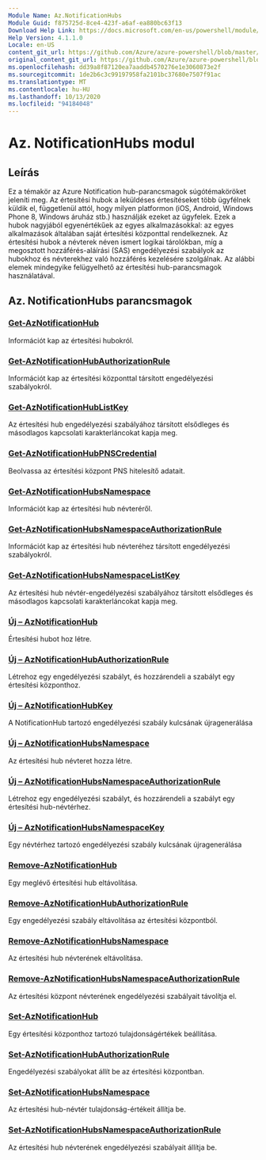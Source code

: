 ```yaml
---
Module Name: Az.NotificationHubs
Module Guid: f875725d-8ce4-423f-a6af-ea880bc63f13
Download Help Link: https://docs.microsoft.com/en-us/powershell/module/az.notificationhubs
Help Version: 4.1.1.0
Locale: en-US
content_git_url: https://github.com/Azure/azure-powershell/blob/master/src/NotificationHubs/NotificationHubs/help/Az.NotificationHubs.md
original_content_git_url: https://github.com/Azure/azure-powershell/blob/master/src/NotificationHubs/NotificationHubs/help/Az.NotificationHubs.md
ms.openlocfilehash: dd39a8f87120ea7aaddb4570276e1e3060873e2f
ms.sourcegitcommit: 1de2b6c3c99197958fa2101bc37680e7507f91ac
ms.translationtype: MT
ms.contentlocale: hu-HU
ms.lasthandoff: 10/13/2020
ms.locfileid: "94184048"
---
```

# Az. NotificationHubs modul
## Leírás
Ez a témakör az Azure Notification hub-parancsmagok súgótémaköröket jeleníti meg. Az értesítési hubok a leküldéses értesítéseket több ügyfélnek küldik el, függetlenül attól, hogy milyen platformon (iOS, Android, Windows Phone 8, Windows áruház stb.) használják ezeket az ügyfelek. Ezek a hubok nagyjából egyenértékűek az egyes alkalmazásokkal: az egyes alkalmazások általában saját értesítési központtal rendelkeznek. Az értesítési hubok a névterek néven ismert logikai tárolókban, míg a megosztott hozzáférés-aláírási (SAS) engedélyezési szabályok az hubokhoz és névterekhez való hozzáférés kezelésére szolgálnak. Az alábbi elemek mindegyike felügyelhető az értesítési hub-parancsmagok használatával.

## Az. NotificationHubs parancsmagok
### [Get-AzNotificationHub](Get-AzNotificationHub.md)
Információt kap az értesítési hubokról.

### [Get-AzNotificationHubAuthorizationRule](Get-AzNotificationHubAuthorizationRule.md)
Információt kap az értesítési központtal társított engedélyezési szabályokról.

### [Get-AzNotificationHubListKey](Get-AzNotificationHubListKey.md)
Az értesítési hub engedélyezési szabályához társított elsődleges és másodlagos kapcsolati karakterláncokat kapja meg.

### [Get-AzNotificationHubPNSCredential](Get-AzNotificationHubPNSCredential.md)
Beolvassa az értesítési központ PNS hitelesítő adatait.

### [Get-AzNotificationHubsNamespace](Get-AzNotificationHubsNamespace.md)
Információt kap az értesítési hub névteréről.

### [Get-AzNotificationHubsNamespaceAuthorizationRule](Get-AzNotificationHubsNamespaceAuthorizationRule.md)
Információt kap az értesítési hub névteréhez társított engedélyezési szabályokról.

### [Get-AzNotificationHubsNamespaceListKey](Get-AzNotificationHubsNamespaceListKey.md)
Az értesítési hub névtér-engedélyezési szabályához társított elsődleges és másodlagos kapcsolati karakterláncokat kapja meg.

### [Új – AzNotificationHub](New-AzNotificationHub.md)
Értesítési hubot hoz létre.

### [Új – AzNotificationHubAuthorizationRule](New-AzNotificationHubAuthorizationRule.md)
Létrehoz egy engedélyezési szabályt, és hozzárendeli a szabályt egy értesítési központhoz.

### [Új – AzNotificationHubKey](New-AzNotificationHubKey.md)
A NotificationHub tartozó engedélyezési szabály kulcsának újragenerálása

### [Új – AzNotificationHubsNamespace](New-AzNotificationHubsNamespace.md)
Az értesítési hub névteret hozza létre.

### [Új – AzNotificationHubsNamespaceAuthorizationRule](New-AzNotificationHubsNamespaceAuthorizationRule.md)
Létrehoz egy engedélyezési szabályt, és hozzárendeli a szabályt egy értesítési hub-névtérhez.

### [Új – AzNotificationHubsNamespaceKey](New-AzNotificationHubsNamespaceKey.md)
Egy névtérhez tartozó engedélyezési szabály kulcsának újragenerálása

### [Remove-AzNotificationHub](Remove-AzNotificationHub.md)
Egy meglévő értesítési hub eltávolítása.

### [Remove-AzNotificationHubAuthorizationRule](Remove-AzNotificationHubAuthorizationRule.md)
Egy engedélyezési szabály eltávolítása az értesítési központból.

### [Remove-AzNotificationHubsNamespace](Remove-AzNotificationHubsNamespace.md)
Az értesítési hub névterének eltávolítása.

### [Remove-AzNotificationHubsNamespaceAuthorizationRule](Remove-AzNotificationHubsNamespaceAuthorizationRule.md)
Az értesítési központ névterének engedélyezési szabályait távolítja el.

### [Set-AzNotificationHub](Set-AzNotificationHub.md)
Egy értesítési központhoz tartozó tulajdonságértékek beállítása.

### [Set-AzNotificationHubAuthorizationRule](Set-AzNotificationHubAuthorizationRule.md)
Engedélyezési szabályokat állít be az értesítési központban.

### [Set-AzNotificationHubsNamespace](Set-AzNotificationHubsNamespace.md)
Az értesítési hub-névtér tulajdonság-értékeit állítja be.

### [Set-AzNotificationHubsNamespaceAuthorizationRule](Set-AzNotificationHubsNamespaceAuthorizationRule.md)
Az értesítési hub névterének engedélyezési szabályait állítja be.

